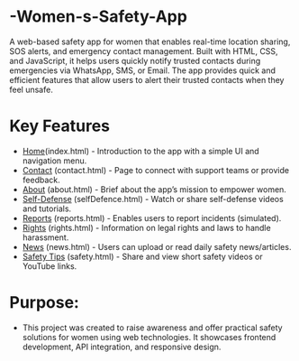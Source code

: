 # -Women-s-Safety-App
A web-based safety app for women that enables real-time location sharing, SOS alerts, and emergency contact management. Built with HTML, CSS, and JavaScript, it helps users quickly notify trusted contacts during emergencies via WhatsApp, SMS, or Email.
The app provides quick and efficient features that allow users to alert their trusted contacts when they feel unsafe.


# Key Features
- <a href="">Home</a>(index.html)	- Introduction to the app with a simple UI and navigation menu.
- <a href="">Contact</a> (contact.html) - Page to connect with support teams or provide feedback.
- <a href="">About</a> (about.html) - Brief about the app’s mission to empower women.
- <a href="">Self-Defense</a> (selfDefence.html) -	Watch or share self-defense videos and tutorials.
- <a href="">Reports</a> (reports.html) - Enables users to report incidents (simulated).
- <a href="">Rights</a> (rights.html) - Information on legal rights and laws to handle harassment.
- <a href="">News</a> (news.html) - Users can upload or read daily safety news/articles.
- <a href="">Safety Tips</a> (safety.html) -	Share and view short safety videos or YouTube links.

# Purpose:

- This project was created to raise awareness and offer practical safety solutions for women using web technologies. It showcases frontend development, API integration, and responsive design.
